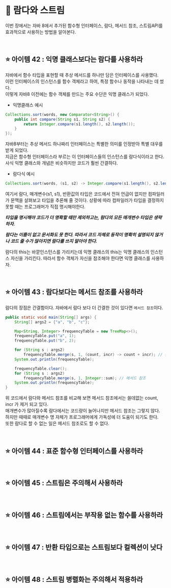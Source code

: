 # 🎁 **람다와 스트림**

이번 장에서는 자바 8에서 추가된 함수형 인터페이스, 람다, 메서드 참조, 스트림API를 효과적으로 사용하는 방법을 알아본다.

<br>

## **⭐️ 아이템 42 : 익명 클래스보다는 람다를 사용하라**
자바에서 함수 타입을 표현할 때 추상 메서드를 하나만 담은 인터페이스를 사용했다.  
이런 인터페이스의 인스턴스를 함수 객체라고 하여, 특정 함수나 동작을 나타내는 데 썼다.  
이렇게 자바8 이전에는 함수 객체를 만드는 주요 수단은 익명 클래스가 되었다.

- 익명클래스 예시
```java
Collections.sort(words, new Comparator<String>() {
    public int compare(String s1, String s2) {
        return Integer.compare(s1.length(), s2.length());
    }
});
```  

자바8부터는 추상 메서드 하나짜리 인터페이스는 특별한 의미를 인정받아 특별 대우를 받게 되었다.  
지금은 함수형 인터페이스라 부르는 이 인터페이스들의 인스턴스를 람다식이라고 한다.  
사식 익명 클래스와 개념은 비슷하지만 코드가 훨씬 간결하다.  


- 람다식 예시
```java
Collections.sort(words, (s1, s2) -> Integer.compare(s1.length(), s2.length()));
```

여기서 람다, 매개변수(s1, s1), 반환값의 타입은 코드에서 전혀 언급이 없지만 컴파일러가 문맥을 살펴보고 타입을 추론해 줄 것이다. 상황에 따라 컴파일러가 타입을 결정하지 못할 때는 프로그래머가 직접 명시해야한다.  

***타입을 명시해야 코드가 더 명확할 때만 제외하고는, 람다의 모든 매개변수 타입은 생략하자.***  

***람다는 이름이 없고 문서화도 못 한다. 따라서 코드 자체로 동작이 명확히 설명되지 않거나 코드 줄 수가 많아지면 람다를 쓰지 말아야 한다.***  

람다의 this는 바깥인스턴스를 가리키는데 익명 클래스의 this는 익명 클래스의 인스턴스 자신을 가리킨다. 따라서 함수 객체가 자신을 참조해야 한다면 익명 클래스를 사용하자.

<br>

## **⭐️ 아이템 43 : 람다보다는 메서드 참조를 사용하라**

람다의 장점은 간결함이다. 자바에서 람다 보다 더 간결한 것이 있다면 ```메서드 참조```이다.

```java
public static void main(String[] args) {
    String[] args2 = {"a", "b", "c"};

    Map<String, Integer> frequencyTable = new TreeMap<>();
    frequencyTable.put("a", 1);
    frequencyTable.put("b", 2);

    for (String s : args2)
        frequencyTable.merge(s, 1, (count, incr) -> count + incr); // 람다
    System.out.println(frequencyTable);

    frequencyTable.clear();
    for (String s : args2)
        frequencyTable.merge(s, 1, Integer::sum); // 메서드 참조
    System.out.println(frequencyTable);
}
```

위 코드에서 람다와 메서드 참조를 비교해 보면 메서드 참조에서는 쓸데없는 count, incr 가 제거 되고 있다.  
매개변수가 많아질수록 람다에서는 코드량이 늘어나지만 메서드 참조는 그렇지 않다.  
하지만 때때로 매개변수 명 자체가 프로그래머에게 가독성에 더 도움이 되기도 한다.  
또한 람다로 할 수 없는 일은 메서드 참조로도 할 수 없다.

<br>

## **⭐️ 아이템 44 : 표준 함수형 인터페이스를 사용하라**

<br>

## **⭐️ 아이템 45 : 스트림은 주의해서 사용하라**

<br>

## **⭐️ 아이템 46 : 스트림에서는 부작용 없는 함수를 사용하라**

<br>

## **⭐️ 아이템 47 : 반환 타입으로는 스트림보다 컬렉션이 낫다**

<br>

## **⭐️ 아이템 48 : 스트림 병렬화는 주의해서 적용하라**